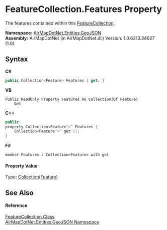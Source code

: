 # FeatureCollection.Features Property 
 

The features contained within this <a href="2ee52f5c-fdf3-74a3-a2d0-ceb792502879">FeatureCollection</a>.

**Namespace:**&nbsp;<a href="1d543ca6-8481-5d96-aca1-a1b2d108871c">AirMapDotNet.Entities.GeoJSON</a><br />**Assembly:**&nbsp;AirMapDotNet (in AirMapDotNet.dll) Version: 1.0.6313.34627 (1.0)

## Syntax

**C#**<br />
``` C#
public Collection<Feature> Features { get; }
```

**VB**<br />
``` VB
Public ReadOnly Property Features As Collection(Of Feature)
	Get
```

**C++**<br />
``` C++
public:
property Collection<Feature^>^ Features {
	Collection<Feature^>^ get ();
}
```

**F#**<br />
``` F#
member Features : Collection<Feature> with get

```


#### Property Value
Type: <a href="http://msdn2.microsoft.com/en-us/library/ms132397" target="_blank">Collection</a>(<a href="598b7480-b2c6-ea8c-fe65-eccc83412a35">Feature</a>)

## See Also


#### Reference
<a href="2ee52f5c-fdf3-74a3-a2d0-ceb792502879">FeatureCollection Class</a><br /><a href="1d543ca6-8481-5d96-aca1-a1b2d108871c">AirMapDotNet.Entities.GeoJSON Namespace</a><br />